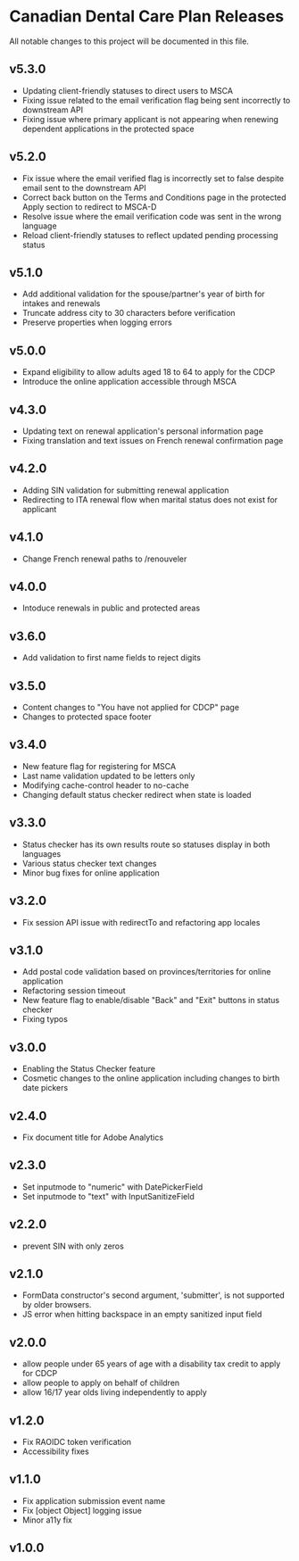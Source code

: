 # Canadian Dental Care Plan Releases

All notable changes to this project will be documented in this file.

## v5.3.0

- Updating client-friendly statuses to direct users to MSCA
- Fixing issue related to the email verification flag being sent incorrectly to downstream API
- Fixing issue where primary applicant is not appearing when renewing dependent applications in the protected space

## v5.2.0

- Fix issue where the email verified flag is incorrectly set to false
  despite email sent to the downstream API
- Correct back button on the Terms and Conditions page in the
  protected Apply section to redirect to MSCA-D
- Resolve issue where the email verification code was sent in the wrong
  language
- Reload client-friendly statuses to reflect updated pending processing
  status

## v5.1.0

- Add additional validation for the spouse/partner's year of birth for intakes and renewals
- Truncate address city to 30 characters before verification
- Preserve properties when logging errors

## v5.0.0

- Expand eligibility to allow adults aged 18 to 64 to apply for the CDCP
- Introduce the online application accessible through MSCA

## v4.3.0

- Updating text on renewal application's personal information page
- Fixing translation and text issues on French renewal confirmation page

## v4.2.0

- Adding SIN validation for submitting renewal application
- Redirecting to ITA renewal flow when marital status does not exist for applicant

## v4.1.0

- Change French renewal paths to /renouveler

## v4.0.0

- Intoduce renewals in public and protected areas

## v3.6.0

- Add validation to first name fields to reject digits

## v3.5.0

- Content changes to "You have not applied for CDCP" page
- Changes to protected space footer

## v3.4.0

- New feature flag for registering for MSCA
- Last name validation updated to be letters only
- Modifying cache-control header to no-cache
- Changing default status checker redirect when state is loaded

## v3.3.0

- Status checker has its own results route so statuses display in both languages
- Various status checker text changes
- Minor bug fixes for online application

## v3.2.0

- Fix session API issue with redirectTo and refactoring app locales

## v3.1.0

- Add postal code validation based on provinces/territories for online application
- Refactoring session timeout
- New feature flag to enable/disable "Back" and "Exit" buttons in status checker
- Fixing typos

## v3.0.0

- Enabling the Status Checker feature
- Cosmetic changes to the online application including changes to birth date pickers

## v2.4.0

- Fix document title for Adobe Analytics

## v2.3.0

- Set inputmode to "numeric" with DatePickerField
- Set inputmode to "text" with InputSanitizeField

## v2.2.0

- prevent SIN with only zeros

## v2.1.0

- FormData constructor's second argument, 'submitter', is not supported by older browsers.
- JS error when hitting backspace in an empty sanitized input field

## v2.0.0

- allow people under 65 years of age with a disability tax credit to
  apply for CDCP
- allow people to apply on behalf of children
- allow 16/17 year olds living independently to apply

## v1.2.0

- Fix RAOIDC token verification
- Accessibility fixes

## v1.1.0

- Fix application submission event name
- Fix [object Object] logging issue
- Minor a11y fix

## v1.0.0
